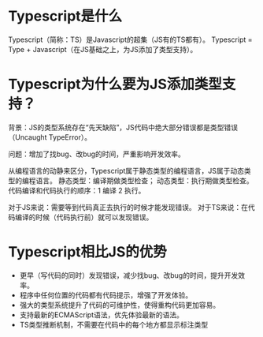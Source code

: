 # Typescript是什么
  Typescript（简称：TS）是Javascript的超集（JS有的TS都有）。
  Typescript = Type + Javascript（在JS基础之上，为JS添加了类型支持）。

# Typescript为什么要为JS添加类型支持？
  背景：JS的类型系统存在“先天缺陷”，JS代码中绝大部分错误都是类型错误（Uncaught TypeError）。

  问题：增加了找bug、改bug的时间，严重影响开发效率。

  从编程语言的动静来区分，Typescript属于静态类型的编程语言，JS属于动态类型的编程语言。
  静态类型：编译期做类型检查；
  动态类型：执行期做类型检查。
  代码编译和代码执行的顺序：1 编译 2 执行。

  对于JS来说：需要等到代码真正去执行的时候才能发现错误。
  对于TS来说：在代码编译的时候（代码执行前）就可以发现错误。

# Typescript相比JS的优势
  * 更早（写代码的同时）发现错误，减少找bug、改bug的时间，提升开发效率。
  * 程序中任何位置的代码都有代码提示，增强了开发体验。
  * 强大的类型系统提升了代码的可维护性，使得重构代码更加容易。
  * 支持最新的ECMAScript语法，优先体验最新的语法。
  * TS类型推断机制，不需要在代码中的每个地方都显示标注类型
